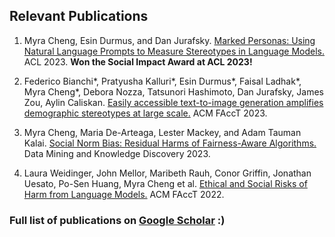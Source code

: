 ## Relevant Publications

1. Myra Cheng, Esin Durmus, and Dan Jurafsky. [Marked Personas: Using Natural Language Prompts to Measure Stereotypes in Language Models.](https://arxiv.org/pdf/2108.11056.pdf) ACL 2023.
**Won the Social Impact Award at ACL 2023!**

2. Federico Bianchi\*, Pratyusha Kalluri\*, Esin Durmus\*, Faisal Ladhak\*, Myra Cheng\*, Debora Nozza, Tatsunori Hashimoto, Dan Jurafsky, James Zou, Aylin Caliskan. [Easily accessible text-to-image generation amplifies demographic stereotypes at large scale.](https://arxiv.org/pdf/2211.03759.pdf?trk=public_post_comment-text) ACM FAccT 2023.

3. Myra Cheng, Maria De-Arteaga, Lester Mackey, and Adam Tauman Kalai. [Social Norm Bias: Residual Harms of Fairness-Aware Algorithms.](https://arxiv.org/pdf/2108.11056.pdf) Data Mining and Knowledge Discovery 2023.

4. Laura Weidinger, John Mellor, Maribeth Rauh, Conor Griffin, Jonathan Uesato, Po-Sen Huang, Myra Cheng et al. [Ethical and Social Risks of Harm from Language Models.](https://dpmd.ai/llm-ethics) ACM FAccT 2022.

### Full list of publications on [Google Scholar](https://scholar.google.com/citations?user=gaslQl8AAAAJ&hl=en) :) 
